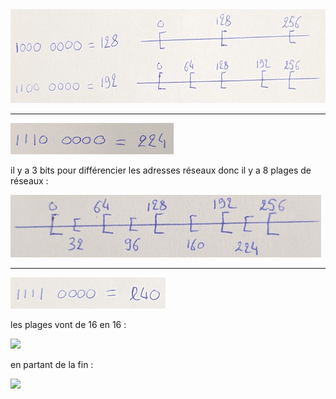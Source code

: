 

<img src="img/1.jpg" height="150px" />

--- 

<img src="img/2.jpg" height="50px" />

il y a 3 bits pour différencier les adresses réseaux donc il y a 8 plages de réseaux :

<img src="img/3.jpg" height="100px" />

---  

<img src="img/4.png" height="50px" />

les plages vont de 16 en 16 :

<img src="img/13.jpg" height="100px" />

en partant de la fin :

<img src="img/12.jpg" height="100px" />
